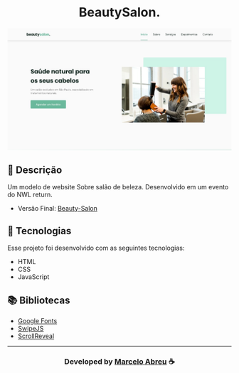 <h1 align="center">
  BeautySalon.
</h1>

<img src="assets/img/preview.jpeg">

## 📝 Descrição 

Um modelo de website Sobre salão de beleza. Desenvolvido em um evento do NWL return.

- Versão Final: [Beauty-Salon](https://marcelo-abreeu.github.io/Beauty-Salon/)

## 🚀 Tecnologias

Esse projeto foi desenvolvido com as seguintes tecnologias:

- HTML
- CSS
- JavaScript

## 📚 Bibliotecas

- [Google Fonts](https://fonts.google.com/)
- [SwipeJS](https://github.com/nolimits4web/Swiper)
- [ScrollReveal](https://scrollrevealjs.org)


-----

  <h3 align="center"> Developed by <a href="#">Marcelo Abreu</a> ☕</h3>
  

